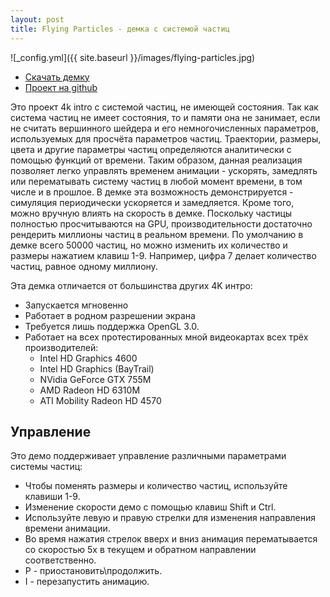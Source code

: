 ```yaml
---
layout: post
title: Flying Particles - демка с системой частиц
---
```


![_config.yml]({{ site.baseurl }}/images/flying-particles.jpg)

- [Скачать демку](https://github.com/gammaker/flying-particles/blob/master/exe/FlyingParticles.exe?raw=true)
- [Проект на github](https://github.com/gammaker/flying-particles/)

 Это проект 4k intro с системой частиц, не имеющей состояния.
 Так как система частиц не имеет состояния, то и памяти она не занимает, если не считать вершинного шейдера и его немногочисленных параметров, используемых для просчёта параметров частиц.
 Траектории, размеры, цвета и другие параметры частиц определяются аналитически с помощью функций от времени.
 Таким образом, данная реализация позволяет легко управлять временем анимации - ускорять, замедлять или перематывать систему частиц в любой момент времени, в том числе и в прошлое.
 В демке эта возможность демонстрируется - симуляция периодически ускоряется и замедляется. Кроме того, можно вручную влиять на скорость в демке.
 Поскольку частицы полностью просчитываются на GPU, производительности достаточно рендерить миллионы частиц в реальном времени.
 По умолчанию в демке всего 50000 частиц, но можно изменить их количество и размеры нажатием клавиш 1-9. Например, цифра 7 делает количество частиц, равное одному миллиону.
 
 Эта демка отличается от большинства других 4K интро:
 
 - Запускается мгновенно
 - Работает в родном разрешении экрана
 - Требуется лишь поддержка OpenGL 3.0.
 - Работает на всех протестированных мной видеокартах всех трёх производителей:
   - Intel HD Graphics 4600
   - Intel HD Graphics (BayTrail)
   - NVidia GeForce GTX 755M
   - AMD Radeon HD 6310M
   - ATI Mobility Radeon HD 4570
 
 
## Управление

Это демо поддерживает управление различными параметрами системы частиц:

- Чтобы поменять размеры и количество частиц, используйте клавиши 1-9.
- Изменение скорости демо с помощью клавиш Shift и Ctrl.
- Используйте левую и правую стрелки для изменения направления времени анимации.
- Во время нажатия стрелок вверх и вниз анимация перематывается со скоростью 5x в текущем и обратном направлении соответственно.
- P - приостановить\продолжить.
- I - перезапустить анимацию.



